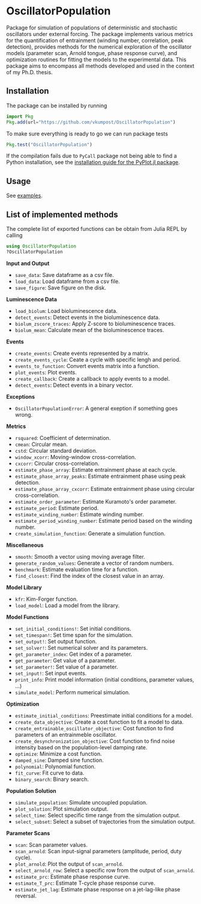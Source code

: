 # OscillatorPopulation

Package for simulation of populations of deterministic and stochastic oscillators under external forcing. The package implements various metrics for the quantification of entrainment (winding number, correlation, peak detection), provides methods for the numerical exploration of the oscillator models (parameter scan, Arnold tongue, phase response curve), and optimization routines for fitting the models to the experimental data. This package aims to encompass all methods developed and used in the context of my Ph.D. thesis.

## Installation

The package can be installed by running
```julia
import Pkg
Pkg.add(url="https://github.com/vkumpost/OscillatorPopulation")
```

To make sure everything is ready to go we can run package tests
```julia
Pkg.test("OscillatorPopulation")
```

If the compilation fails due to `PyCall` package not being able to find a Python
installation, see the [installation guide for the PyPlot.jl package](https://github.com/JuliaPy/PyPlot.jl#installation).

## Usage

See [examples](examples/).

## List of implemented methods

The complete list of exported functions can be obtain from Julia REPL by calling 
```julia
using OscillatorPopulation
?OscillatorPopulation
```

**Input and Output**
- `save_data`: Save dataframe as a csv file.
- `load_data`: Load dataframe from a csv file.
- `save_figure`: Save figure on the disk.

**Luminescence Data**
- `load_biolum`: Load bioluminescence data.
- `detect_events`: Detect events in the bioluminescence data.
- `biolum_zscore_traces`: Apply Z-score to bioluminescence traces.
- `biolum_mean`: Calculate mean of the bioluminescence traces.

**Events**
- `create_events`: Create events represented by a matrix.
- `create_events_cycle`: Ceate a cycle with specific lengh and period.
- `events_to_function`: Convert events matrix into a function.
- `plot_events`: Plot events.
- `create_callback`: Create a callback to apply events to a model.
- `detect_events`: Detect events in a binary vector.

**Exceptions**
- `OscillatorPopulationError`: A general exeption if something goes wrong.

**Metrics**
- `rsquared`: Coefficient of determination.
- `cmean`: Circular mean.
- `cstd`: Circular standard deviation.
- `window_xcorr`: Moving-window cross-correlation.
- `cxcorr`: Circular cross-correlation.
- `estimate_phase_array`: Estimate entrainment phase at each cycle.
- `estimate_phase_array_peaks`: Estimate entrainment phase using peak detection.
- `estimate_phase_array_cxcorr`: Estimate entrainment phase using circular cross-correlation.
- `estimate_order_parameter`: Estimate Kuramoto's order parameter.
- `estimate_period`: Estimate period.
- `estimate_winding_number`: Estimate winding number.
- `estimate_period_winding_number`: Estimate period based on the winding number.
- `create_simulation_function`: Generate a simulation function.

**Miscellaneous**
- `smooth`: Smooth a vector using moving average filter.
- `generate_random_values`: Generate a vector of random numbers.
- `benchmark`: Estimate evaluation time for a function.
- `find_closest`: Find the index of the closest value in an array.

**Model Library**
- `kfr`: Kim-Forger function.
- `load_model`: Load a model from the library.

**Model Functions**
- `set_initial_conditions!`: Set initial conditions.
- `set_timespan!`: Set time span for the simulation.
- `set_output!`: Set output function.
- `set_solver!`: Set numerical solver and its parameters.
- `get_parameter_index`: Get index of a parameter.
- `get_parameter`: Get value of a parameter.
- `set_parameter!`: Set value of a parameter.
- `set_input!`: Set input events.
- `print_info`: Print model information (initial conditions, parameter values, ...)
- `simulate_model`: Perform numerical simulation.

**Optimization**
- `estimate_initial_conditions`: Preestimate initial conditions for a model.
- `create_data_objective`: Create a cost function to fit a model to data.
- `create_entrainable_oscillator_objective`: Cost function to find parameters of an entrainmeble oscillator.
- `create_desynchronization_objective`: Cost function to find noise intensity based on the population-level damping rate.
- `optimize`: Minimize a cost function.
- `damped_sine`: Damped sine function.
- `polynomial`: Polynomial function.
- `fit_curve`: Fit curve to data.
- `binary_search`: Binary search.

**Population Solution**
- `simulate_population`: Simulate uncoupled population.
- `plot_solution`: Plot simulation output.
- `select_time`: Select specific time range from the simulation output.
- `select_subset`: Select a subset of trajectories from the simulation output.

**Parameter Scans**
- `scan`: Scan parameter values.
- `scan_arnold`: Scan input-signal parameters (amplitude, period, duty cycle).
- `plot_arnold`: Plot the output of `scan_arnold`.
- `select_arnold_row`: Select a specific row from the output of `scan_arnold`.
- `estimate_prc`: Estimate phase response curve.
- `estimate_T_prc`: Estimate T-cycle phase response curve.
- `estimate_jet_lag`: Estimate phase response on a jet-lag-like phase reversal.
